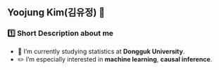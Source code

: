 ## Yoojung Kim(김유정) 👋

### :one: Short Description about me
- :school: I’m currently studying statistics at **Dongguk University**.
- :pencil2: I’m especially interested in **machine learning**, **causal inference**.



<!--

- 🤔 I’m looking for help with ...
- 💬 Ask me about ...
- 📫 How to reach me: ...
- 😄 Pronouns: ...
- ⚡ Fun fact: ...

### :two: Education


### :three: Career


### :four: Skills


### :five: Contact


-->
